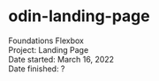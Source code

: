# odin-landing-page
Foundations Flexbox\
Project: Landing Page\
Date started: March 16, 2022\
Date finished: ?